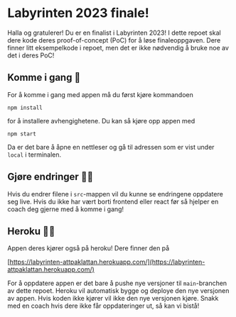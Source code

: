 # Labyrinten 2023 finale!

Halla og gratulerer! Du er en finalist i Labyrinten 2023! I dette repoet skal dere kode deres proof-of-concept (PoC) for å løse finaleoppgaven. Dere finner litt eksempelkode i repoet, men det er ikke nødvendig å bruke noe av det i deres PoC!

## Komme i gang 🚀

For å komme i gang med appen må du først kjøre kommandoen

```
npm install
```

for å installere avhengighetene. Du kan så kjøre opp appen med

```
npm start
```

Da er det bare å åpne en nettleser og gå til adressen som er vist under `local` i terminalen.

## Gjøre endringer 👷‍♂️

Hvis du endrer filene i `src`-mappen vil du kunne se endringene oppdatere seg live. Hvis du ikke har vært borti frontend eller react før så hjelper en coach deg gjerne med å komme i gang!

## Heroku 🦸‍♀️

Appen deres kjører også på heroku! Dere finner den på

[https://labyrinten-attpaklattan.herokuapp.com/](https://labyrinten-attpaklattan.herokuapp.com/)

For å oppdatere appen er det bare å pushe nye versjoner til `main`-branchen av dette repoet. Heroku vil automatisk bygge og deploye den nye versjonen av appen. Hvis koden ikke kjører vil ikke den nye versjonen kjøre. Snakk med en coach hvis dere ikke får oppdateringer ut, så kan vi bistå!
